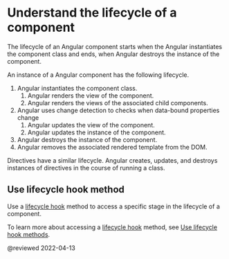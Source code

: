 # Understand the lifecycle of a component

The lifecycle of an Angular component starts when the Angular instantiates the component class and ends, when Angular destroys the instance of the component.

An instance of a Angular component has the following lifecycle.

1.  Angular instantiates the component class.
    1.  Angular renders the view of the component.
    1.  Angular renders the views of the associated child components.
1.  Angular uses change detection to checks when data-bound properties change
    1. Angular updates the view of the component.
    1. Angular updates the instance of the component.
1.  Angular destroys the instance of the component.
1.  Angular removes the associated rendered template from the DOM.

Directives have a similar lifecycle.
Angular creates, updates, and destroys instances of directives in the course of running a class.

## Use lifecycle hook method

Use a [lifecycle hook][AioGuideGlossaryLifecycleHook] method to access a specific stage in the lifecycle of a component.

To learn more about accessing a [lifecycle hook][AioGuideGlossaryLifecycleHook] method, see [Use lifecycle hook methods][AioGuideComponentUsageLifecycleHooks].

<!-- links -->

[AioGuideComponentUsageLifecycleHooks]: guide/component/component-usage-lifecycle-hooks

<!-- "Use lifecycle hook methods | Angular" -->

[AioGuideGlossaryLifecycleHook]: guide/glossary#lifecycle-hook

<!-- "lifecycle hook - Glossary | Angular" -->

<!-- external links -->

<!-- end links -->

@reviewed 2022-04-13
